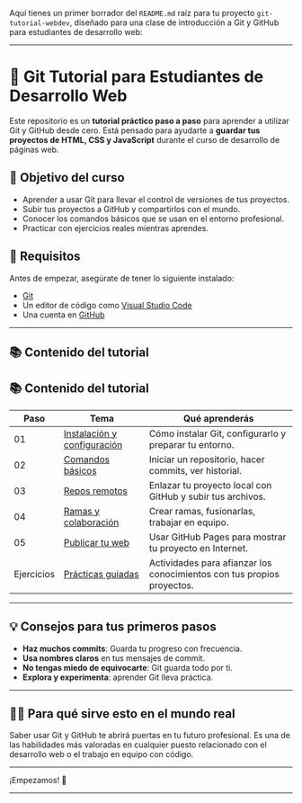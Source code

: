 Aquí tienes un primer borrador del `README.md` raíz para tu proyecto `git-tutorial-webdev`, diseñado para una clase de introducción a Git y GitHub para estudiantes de desarrollo web:

---

# 🧠 Git Tutorial para Estudiantes de Desarrollo Web

Este repositorio es un **tutorial práctico paso a paso** para aprender a utilizar Git y GitHub desde cero. Está pensado para ayudarte a **guardar tus proyectos de HTML, CSS y JavaScript** durante el curso de desarrollo de páginas web.

## 🎯 Objetivo del curso

- Aprender a usar Git para llevar el control de versiones de tus proyectos.
- Subir tus proyectos a GitHub y compartirlos con el mundo.
- Conocer los comandos básicos que se usan en el entorno profesional.
- Practicar con ejercicios reales mientras aprendes.

## 🧰 Requisitos

Antes de empezar, asegúrate de tener lo siguiente instalado:

- [Git](https://git-scm.com/downloads)
- Un editor de código como [Visual Studio Code](https://code.visualstudio.com/)
- Una cuenta en [GitHub](https://github.com/)

---

## 📚 Contenido del tutorial

## 📚 Contenido del tutorial

| Paso | Tema | Qué aprenderás |
|------|------|----------------|
| 01 | [Instalación y configuración](https://github.com/Yelose/git-tutorial-webdev/blob/main/01-instalacion-y-configuracion/README.md) | Cómo instalar Git, configurarlo y preparar tu entorno. |
| 02 | [Comandos básicos](https://github.com/Yelose/git-tutorial-webdev/blob/main/02-comandos-basicos/README.md) | Iniciar un repositorio, hacer commits, ver historial. |
| 03 | [Repos remotos](https://github.com/Yelose/git-tutorial-webdev/blob/main/03-rutas-y-repos-remotos/README.md) | Enlazar tu proyecto local con GitHub y subir tus archivos. |
| 04 | [Ramas y colaboración](https://github.com/Yelose/git-tutorial-webdev/blob/main/04-ramas-y-colaboracion/README.md) | Crear ramas, fusionarlas, trabajar en equipo. |
| 05 | [Publicar tu web](https://github.com/Yelose/git-tutorial-webdev/blob/main/05-publicar-proyecto-html/README.md) | Usar GitHub Pages para mostrar tu proyecto en Internet. |
| Ejercicios | [Prácticas guiadas](https://github.com/Yelose/git-tutorial-webdev/blob/main/ejercicios/README.md) | Actividades para afianzar los conocimientos con tus propios proyectos. |


---

## 💡 Consejos para tus primeros pasos

- **Haz muchos commits**: Guarda tu progreso con frecuencia.
- **Usa nombres claros** en tus mensajes de commit.
- **No tengas miedo de equivocarte**: Git guarda todo por ti.
- **Explora y experimenta**: aprender Git lleva práctica.

---

## 🧑‍🏫 Para qué sirve esto en el mundo real

Saber usar Git y GitHub te abrirá puertas en tu futuro profesional. Es una de las habilidades más valoradas en cualquier puesto relacionado con el desarrollo web o el trabajo en equipo con código.

---

¡Empezamos! 🚀

---

